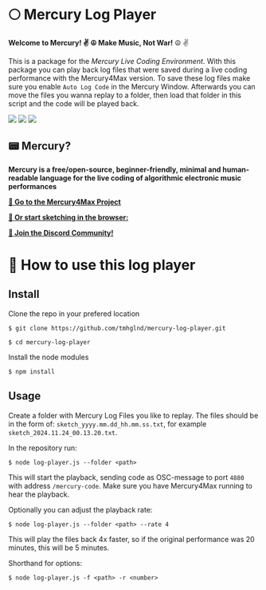 # 🌕 Mercury Log Player

**Welcome to Mercury! ✌️ ☮️ Make Music, Not War!** ☮️ ✌️

This is a package for the *Mercury Live Coding Environment*. With this package you can play back log files that were saved during a live coding performance with the Mercury4Max version. To save these log files make sure you enable `Auto Log Code` in the Mercury Window. Afterwards you can move the files you wanna replay to a folder, then load that folder in this script and the code will be played back.

[![](https://img.shields.io/static/v1?label=Join%20the%20Discord&message=%E2%9D%A4&logo=Discord)](https://discord.gg/vt59NYU)
[![](https://img.shields.io/static/v1?label=Support%20on%20Ko-Fi&message=%E2%9D%A4&logo=Kofi)](https://ko-fi.com/I2I3SV7FX)
[![](https://img.shields.io/static/v1?label=Support%20on%20Patreon&message=%E2%9D%A4&logo=Patreon)](https://www.patreon.com/bePatron?u=9649817)

## 📟 Mercury? 

**Mercury is a free/open-source, beginner-friendly, minimal and human-readable language for the live coding of algorithmic electronic music performances**

[**🚀 Go to the Mercury4Max Project**](https://github.com/tmhglnd/mercury)

[**👾 Or start sketching in the browser:**](https://mercury.timohoogland.com)

[**💬 Join the Discord Community!**](https://discord.gg/vt59NYU)

# 🚀 How to use this log player

## Install

Clone the repo in your prefered location

`$ git clone https://github.com/tmhglnd/mercury-log-player.git`

`$ cd mercury-log-player`

Install the node modules

`$ npm install`

## Usage

Create a folder with Mercury Log Files you like to replay. The files should be in the form of: `sketch_yyyy.mm.dd_hh.mm.ss.txt`, for example `sketch_2024.11.24_00.13.20.txt`.

In the repository run:

`$ node log-player.js --folder <path>`

This will start the playback, sending code as OSC-message to port `4880` with address `/mercury-code`. Make sure you have Mercury4Max running to hear the playback.

Optionally you can adjust the playback rate:

`$ node log-player.js --folder <path> --rate 4`

This will play the files back 4x faster, so if the original performance was 20 minutes, this will be 5 minutes.

Shorthand for options:

`$ node log-player.js -f <path> -r <number>`